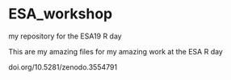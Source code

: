 # ESA_workshop
my repository for the ESA19 R day


This are my amazing files for my amazing work at the ESA R day


doi.org/10.5281/zenodo.3554791

